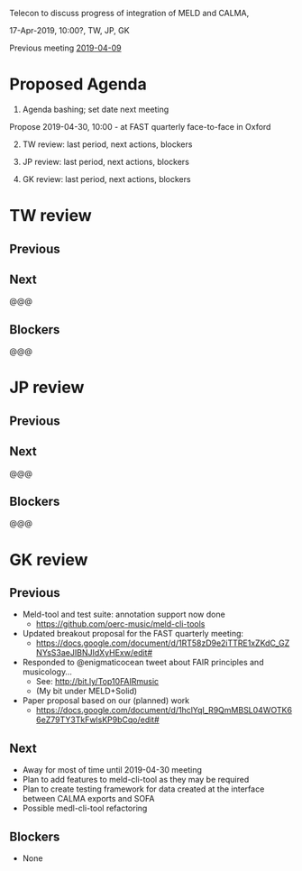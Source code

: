 Telecon to discuss progress of integration of MELD and CALMA, 

17-Apr-2019, 10:00?, TW, JP, GK

Previous meeting [2019-04-09](https://github.com/oerc-music/meld-calma/blob/master/notes/planning/20190409-telecon.md)


# Proposed Agenda

1. Agenda bashing; set date next meeting

Propose 2019-04-30, 10:00 - at FAST quarterly face-to-face in Oxford

2. TW review: last period, next actions, blockers

3. JP review: last period, next actions, blockers

4. GK review: last period, next actions, blockers


# TW review

## Previous

<!-- previously...
Write various scripts to get a feel for the data model, etc.  Created simple annotations connecting a word to an etree track, and a simple LDP basic container structure for each artist.

Did this for all songs in etree to see how big it would be.  Looks like about 500Mb as Turtle?

(JP: initially, probably want to focus on a single artist.)

Coded in Python.
-->

<!-- next from last meeting
Will push scripts to GitHub in demoable form.

Limit output to data present in CALMA.

Set up LDP/Solid Docker container.  (JP will send instructions.)

Script to push annotations into the container.

With main goal of gaining familiarity with getting annotations into an LDP container.
-->


## Next

@@@

## Blockers

@@@

# JP review

## Previous

<!-- previously...
Mostly tidying up dockerization of Solid + documentation.

Some tidying up SOFA front-end.
-->

<!-- next from last meeting
Send Docker LDP (Solid) container + details to TW?

Try out Thomas's scripts when pushed to GitHub.

Start thinking about generating repeatable FRBR musical work URIs from artist+title data provided by TW.
-->

## Next

@@@

## Blockers

@@@

# GK review

## Previous

- Meld-tool and test suite: annotation support now done
    - https://github.com/oerc-music/meld-cli-tools
- Updated breakout proposal for the FAST quarterly meeting:
    - https://docs.google.com/document/d/1RT58zD9e2iTTRE1xZKdC_GZNYsS3aeJIBNJIdXyHExw/edit#
- Responded to @enigmaticocean tweet about FAIR principles and musicology…
    - See: http://bit.ly/Top10FAIRmusic
    - (My bit under MELD+Solid)
- Paper proposal based on our (planned) work
    - https://docs.google.com/document/d/1hclYqI_R9QmMBSL04WOTK66eZ79TY3TkFwlsKP9bCqo/edit#

## Next

- Away for most of time until 2019-04-30 meeting
- Plan to add features to meld-cli-tool as they may be required
- Plan to create testing framework for data created at the interface between CALMA exports and SOFA
- Possible medl-cli-tool refactoring

## Blockers

- None

